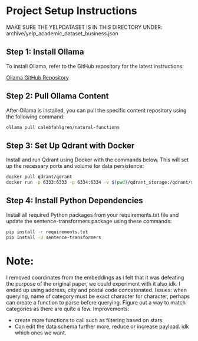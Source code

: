 # Project Setup Instructions

MAKE SURE THE YELPDATASET IS IN THIS DIRECTORY UNDER: archive/yelp_academic_dataset_business.json

## Step 1: Install Ollama

To install Ollama, refer to the GitHub repository for the latest instructions:

[Ollama GitHub Repository](https://github.com/ollama/ollama)

## Step 2: Pull Ollama Content

After Ollama is installed, you can pull the specific content repository using the following command:

```bash
ollama pull calebfahlgren/natural-functions
```

## Step 3: Set Up Qdrant with Docker

Install and run Qdrant using Docker with the commands below. This will set up the necessary ports and volume for data persistence:

```bash
docker pull qdrant/qdrant
docker run -p 6333:6333 -p 6334:6334 -v $(pwd)/qdrant_storage:/qdrant/storage:z qdrant/qdrant
```

## Step 4: Install Python Dependencies

Install all required Python packages from your requirements.txt file and update the sentence-transformers package using these commands:

```bash
pip install -r requirements.txt
pip install -U sentence-transformers
```

# Note:

I removed coordinates from the embeddings as i felt that it was defeating the purpose of the original paper, we could experiment with it also idk. I ended up using address, city and postal code concatenated.
Issues: when querying, name of category must be exact character for character, perhaps can create a function to parse before querying. Figure out a way to match categories as there are quite a few.
Improvements:

- create more functions to call such as filtering based on stars
- Can edit the data schema further more, reduce or increase payload. idk which ones we want.
